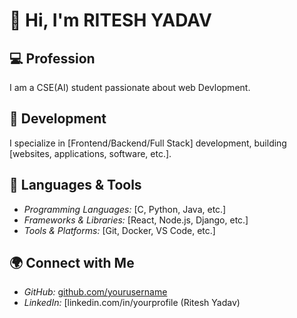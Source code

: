 # 👋 Hi, I'm RITESH YADAV  


## 💻 Profession  
I am a CSE(AI) student passionate about web Devlopment.  

## 🚀 Development  
I specialize in [Frontend/Backend/Full Stack] development, building [websites, applications, software, etc.].  

## 🔧 Languages & Tools  
- *Programming Languages:* [C, Python, Java, etc.]  
- *Frameworks & Libraries:* [React, Node.js, Django, etc.]  
- *Tools & Platforms:* [Git, Docker, VS Code, etc.]  

## 🌍 Connect with Me  
- *GitHub:* [github.com/yourusername](https://github.com/RiteshYadav0021)  
- *LinkedIn:* [linkedin.com/in/yourprofile (Ritesh Yadav)  
